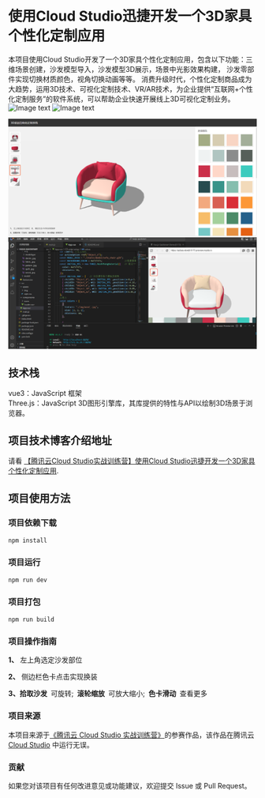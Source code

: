 

# 使用Cloud Studio迅捷开发一个3D家具个性化定制应用
本项目使用Cloud Studio开发了一个3D家具个性化定制应用，包含以下功能：三维场景创建，沙发模型导入，沙发模型3D展示，场景中光影效果构建， 沙发零部件实现切换材质颜色，视角切换动画等等。
消费升级时代，个性化定制商品成为大趋势，运用3D技术、可视化定制技术、VR/AR技术，为企业提供“互联网+个性化定制服务”的软件系统，可以帮助企业快速开展线上3D可视化定制业务。
![Image text](https://img-blog.csdnimg.cn/ddd5643a09b949fc951c8d5a68079fbb.png)
![Image text](https://img-blog.csdnimg.cn/cad9c9ca07ae4862997e1e8456350129.png)

![Alt text](image.png)
![Alt text](image-1.png)

## 技术栈

vue3：JavaScript 框架     
Three.js：JavaScript 3D图形引擎库，其库提供的特性与API以绘制3D场景于浏览器。

## 项目技术博客介绍地址

请看 [【腾讯云Cloud Studio实战训练营】使用Cloud Studio迅捷开发一个3D家具个性化定制应用](https://blog.csdn.net/m0_61243965/article/details/131997078).

## 项目使用方法

### 项目依赖下载

```sh
npm install
```

### 项目运行

```sh
npm run dev
```

### 项目打包

```sh
npm run build
```
### 项目操作指南

<p><strong>1、</strong> 左上角选定沙发部位 &nbsp;</p>
<p><strong> 2、</strong> 侧边栏色卡点击实现换装 </p>
<p><strong>3、拾取沙发&nbsp;</strong> 可旋转;
            <strong>&nbsp;滚轮缩放&nbsp;</strong> 可放大缩小;
            <strong>&nbsp;色卡滑动&nbsp;</strong> 查看更多</p>


### 项目来源
本项目来源于[《腾讯云 Cloud Studio 实战训练营》](https://marketing.csdn.net/p/06a21ca7f4a1843512fa8f8c40a16635)的参赛作品，该作品在腾讯云 [Cloud Studio](https://www.cloudstudio.net/?utm=csdn) 中运行无误。


### 贡献

如果您对该项目有任何改进意见或功能建议，欢迎提交 Issue 或 Pull Request。